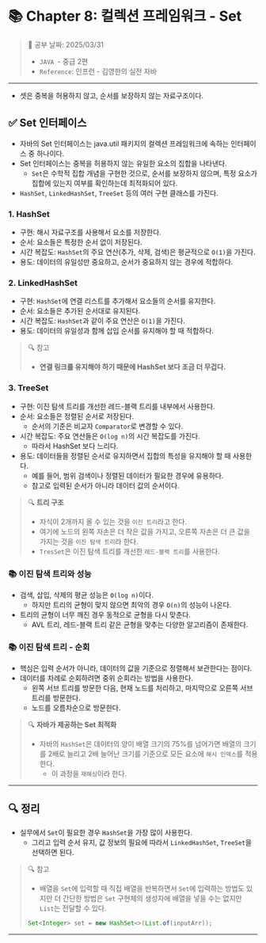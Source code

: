 # 📚 Chapter 8: 컬렉션 프레임워크 - Set

> 📌 공부 날짜: 2025/03/31
> - `JAVA `- 중급 2편
> - `Reference`: 인프런 - 김영한의 실전 자바

---
- 셋은 중복을 허용하지 않고, 순서를 보장하지 않는 자료구조이다.

## ✅ Set 인터페이스
- 자바의 Set 인터페이스는 java.util 패키지의 컬렉션 프레임워크에 속하는 인터페이스 중 하나이다.
- Set 인터페이스는 중복을 허용하지 않는 유일한 요소의 집합을 나타낸다.
  - `Set`은 수학적 집합 개념을 구현한 것으로, 순서를 보장하지 않으며, 특정 요소가 집합에 있는지 여부를 확인하는데 최적화되어 있다. 
- `HashSet`, `LinkedHashSet`, `TreeSet` 등의 여러 구현 클래스를 가진다.

### 1. HashSet
- 구현: 해시 자료구조를 사용해서 요소를 저장한다.
- 순서: 요소들은 특정한 순서 없이 저장된다.
- 시간 복잡도: `HashSet`의 주요 연산(추가, 삭제, 검색)은 평균적으로 `O(1)`을 가진다.
- 용도: 데이터의 유일성만 중요하고, 순서가 중요하지 않는 경우에 적합하다.

### 2. LinkedHashSet
- 구현: `HashSet`에 연결 리스트를 추가해서 요소들의 순서를 유지한다.
- 순서: 요소들은 추가된 순서대로 유지된다.
- 시간 복잡도: `HashSet`과 같이 주요 연산은 `O(1)`을 가진다.
- 용도: 데이터의 유일성과 함께 삽입 순서를 유지해야 할 때 적합하다.
> 🔍 참고
> - **연결 링크를 유지해야 하기 때문에 HashSet 보다 조금 더 무겁다.**

### 3. TreeSet
- 구현: 이진 탐색 트리를 개선한 레드-블랙 트리를 내부에서 사용한다.
- 순서: 요소들은 정렬된 순서로 저장된다. 
  - 순서의 기준은 비교자 `Comparator`로 변경할 수 있다.
- 시간 복잡도: 주요 연산들은 `O(log n)`의 시간 복잡도를 가진다.
  - 따라서 HashSet 보다 느리다. 
- 용도: 데이터들을 정렬된 순서로 유지하면서 집합의 특성을 유지해야 할 때 사용한다.
  - 예를 들어, 범위 검색이나 정렬된 데이터가 필요한 경우에 유용하다.
  - 참고로 입력된 순서가 아니라 데이터 값의 순서이다.

> 🔍 **트리 구조**
> - 자식이 2개까지 올 수 있는 것을 `이진 트리`라고 한다.
> - 여기에 노드의 왼쪽 자손은 더 작은 값을 가지고, 오른쪽 자손은 더 큰 값을 가지는 것을 `이진 탐색 트리`라 한다.
> - `TresSet`은 이진 탐색 트리를 개선한 `레드-블랙 트리`를 사용한다.

### 📚 이진 탐색 트리와 성능
- 검색, 삽입, 삭제의 평균 성능은 `O(log n)`이다. 
  - 하지만 트리의 균형이 맞지 않으면 최악의 경우 `O(n)`의 성능이 나온다.
- 트리의 균형이 너무 깨진 경우 동적으로 균형을 다시 맞춘다.
  - AVL 트리, 레드-블랙 트리 같은 균형을 맞추는 다양한 알고리즘이 존재한다.

### 📚 이진 탐색 트리 - 순회
- 핵심은 입력 순서가 아니라, 데이터의 값을 기준으로 정렬해서 보관한다는 점이다.
- 데이터를 차례로 순회하려면 중위 순회라는 방법을 사용한다.
  - 왼쪽 서브 트리를 방문한 다음, 현재 노드를 처리하고, 마지막으로 오른쪽 서브 트리를 방문한다.
  - 노드를 오름차순으로 방문한다.

> 🔍 **자바가 제공하는 Set 최적화**
> - 자바의 `HashSet`은 데이터의 양이 배열 크기의 75%를 넘어가면 배열의 크기를 2배로 늘리고
> 2배 늘어난 크기를 기준으로 모든 요소에 `해시 인덱스`를 적용한다.
>   - 이 과정을 `재해싱`이라 한다.

---

## 🔍 정리
- 실무에서 `Set`이 필요한 경우 `HashSet`을 가장 많이 사용한다.
  - 그리고 입력 순서 유지, 값 정보의 필요에 따라서 `LinkedHashSet`, `TreeSet`을 선택하면 된다.

> 🔍 참고
> - 배열을 `Set`에 입력할 때 직접 배열을 반복하면서 `Set`에 입력하는 방법도 있지만 더 간단한
> 방법은 `Set` 구현체의 생성자에 배열을 넣을 수는 없지만 `List`는 전달할 수 있다. 
> ``` java
> Set<Integer> set = new HashSet<>(List.of(inputArr));

---
